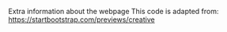 Extra information about the webpage
     This code is adapted from: https://startbootstrap.com/previews/creative
